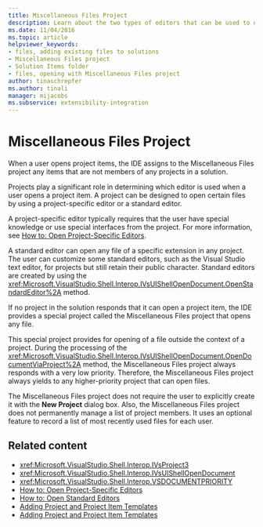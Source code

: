 ```yaml
---
title: Miscellaneous Files Project
description: Learn about the two types of editors that can be used to open files in a Visual Studio project and the role of the project in determining which editor to use.
ms.date: 11/04/2016
ms.topic: article
helpviewer_keywords:
- files, adding existing files to solutions
- Miscellaneous Files project
- Solution Items folder
- files, opening with Miscellaneous Files project
author: tinaschrepfer
ms.author: tinali
manager: mijacobs
ms.subservice: extensibility-integration
---
```

# Miscellaneous Files Project

When a user opens project items, the IDE assigns to the Miscellaneous Files project any items that are not members of any projects in a solution.

 Projects play a significant role in determining which editor is used when a user opens a project item. A project can be designed to open certain files by using a project-specific editor or a standard editor.

 A project-specific editor typically requires that the user have special knowledge or use special interfaces from the project. For more information, see [How to: Open Project-Specific Editors](../../extensibility/how-to-open-project-specific-editors.md).

 A standard editor can open any file of a specific extension in any project. The user can customize some standard editors, such as the Visual Studio text editor, for projects but still retain their public character. Standard editors are created by using the <xref:Microsoft.VisualStudio.Shell.Interop.IVsUIShellOpenDocument.OpenStandardEditor%2A> method.

 If no project in the solution responds that it can open a project item, the IDE provides a special project called the Miscellaneous Files project that opens any file.

 This special project provides for opening of a file outside the context of a project. During the processing of the <xref:Microsoft.VisualStudio.Shell.Interop.IVsUIShellOpenDocument.OpenDocumentViaProject%2A> method, the Miscellaneous Files project always responds with a very low priority. Therefore, the Miscellaneous Files project always yields to any higher-priority project that can open files.

 The Miscellaneous Files project does not require the user to explicitly create it with the **New Project** dialog box. Also, the Miscellaneous Files project does not permanently manage a list of project members. It uses an optional feature to record a list of most recently used files for each user.

## Related content
- <xref:Microsoft.VisualStudio.Shell.Interop.IVsProject3>
- <xref:Microsoft.VisualStudio.Shell.Interop.IVsUIShellOpenDocument>
- <xref:Microsoft.VisualStudio.Shell.Interop.VSDOCUMENTPRIORITY>
- [How to: Open Project-Specific Editors](../../extensibility/how-to-open-project-specific-editors.md)
- [How to: Open Standard Editors](../../extensibility/how-to-open-standard-editors.md)
- [Adding Project and Project Item Templates](../../extensibility/internals/adding-project-and-project-item-templates.md)
- [Adding Project and Project Item Templates](../../extensibility/internals/adding-project-and-project-item-templates.md)
